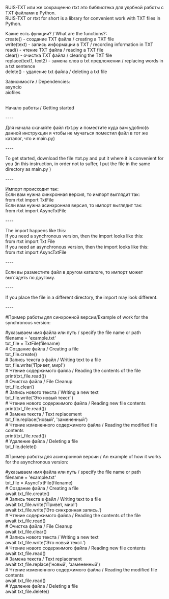 <p>RUIS-TXT или же сокращенно rtxt это библиотека для удобной работы с TXT файлами в Python.<br />RUIS-TXT or rtxt for short is a library for convenient work with TXT files in Python.</p>
<p>Какие есть функции? / What are the functions?:<br />create() - создание TXT файла / creating a TXT file<br />write(text) - запись информации в TXT / recording information in TXT<br />read() - чтение TXT файла / reading a TXT file<br />clear() - очистка TXT файла / clearing the TXT file<br />replace(text1, text2) - замена слов в txt предложении / replacing words in a txt sentence<br />delete() - удаление txt файла / deleting a txt file</p>
<p>Зависимости / Dependencies:<br />asyncio<br />aiofiles</p>
<p><br />Начало работы / Getting started</p>
<p>----</p>
<p>Для начала скачайте файл rtxt.py и поместите куда вам удобно(в данной инструкции я чтобы не мучаться поместил файл в тот же каталог, что и main.py)</p>
<p>----</p>
<p>To get started, download the file rtxt.py and put it where it is convenient for you (in this instruction, in order not to suffer, I put the file in the same directory as main.py )</p>
<p>----</p>
<p>Импорт происходит так:<br />Если вам нужна синхронная версия, то импорт выглядит так:<br />from rtxt import TxtFile<br />Если вам нужна асинхронная версия, то импорт выглядит так:<br />from rtxt import AsyncTxtFile</p>
<p>----</p>
<p>The import happens like this:<br />If you need a synchronous version, then the import looks like this:<br />from rtxt import Txt File<br />If you need an asynchronous version, then the import looks like this:<br />from rtxt import AsyncTxtFile</p>
<p>----</p>
<p>Если вы разместите файл в другом каталоге, то импорт может выглядеть по другому.</p>
<p>----</p>
<p>If you place the file in a different directory, the import may look different.</p>
<p>----</p>
<p>#Пример работы для синхронной версии/Example of work for the synchronous version:</p>
<p>#указываем имя файла или путь / specify the file name or path<br />filename = 'example.txt'<br />txt_file = TxtFile(filename)<br /># Создание файла / Creating a file<br />txt_file.create()<br /># Запись текста в файл / Writing text to a file<br />txt_file.write('Привет, мир!')<br /># Чтение содержимого файла / Reading the contents of the file<br />print(txt_file.read())<br /># Очистка файла / File Cleanup<br />txt_file.clear()<br /># Запись нового текста / Writing a new text<br />txt_file.write('Это новый текст.')<br /># Чтение нового содержимого файла / Reading new file contents<br />print(txt_file.read())<br /># Замена текста / Text replacement<br />txt_file.replace('новый', 'замененный')<br /># Чтение измененного содержимого файла / Reading the modified file contents<br />print(txt_file.read())<br /># Удаление файла / Deleting a file<br />txt_file.delete()</p>
<p>#Пример работы для асинхронной версии / An example of how it works for the asynchronous version:</p>
<p>#указываем имя файла или путь / specify the file name or path<br />filename = 'example.txt'<br />txt_file = AsyncTxtFile(filename)<br /># Создание файла / Creating a file<br />await txt_file.create()<br /># Запись текста в файл / Writing text to a file<br />await txt_file.write('Привет, мир!')<br />await txt_file.write('Это синхронная запись.')<br /># Чтение содержимого файла / Reading the contents of the file<br />await txt_file.read()<br /># Очистка файла / File Cleanup<br />await txt_file.clear()<br /># Запись нового текста / Writing a new text<br />await txt_file.write('Это новый текст.')<br /># Чтение нового содержимого файла / Reading new file contents<br />await txt_file.read()<br /># Замена текста / Text replacement<br />await txt_file.replace('новый', 'замененный')<br /># Чтение измененного содержимого файла / Reading the modified file contents<br />await txt_file.read()<br /># Удаление файла / Deleting a file<br />await txt_file.delete()</p>
<p>&nbsp;</p>
